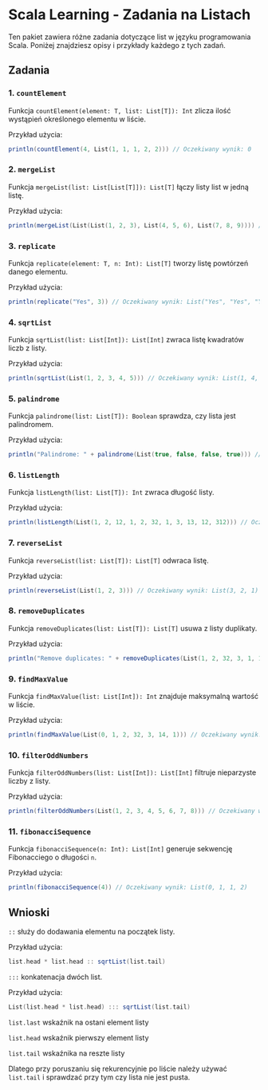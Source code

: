 # Scala Learning - Zadania na Listach

Ten pakiet zawiera różne zadania dotyczące list w języku programowania Scala. Poniżej znajdziesz opisy i przykłady każdego z tych zadań.

## Zadania

### 1. `countElement`

Funkcja `countElement(element: T, list: List[T]): Int` zlicza ilość wystąpień określonego elementu w liście.

Przykład użycia:

```scala
println(countElement(4, List(1, 1, 1, 2, 2))) // Oczekiwany wynik: 0
```


### 2. `mergeList`

Funkcja `mergeList(list: List[List[T]]): List[T]` łączy listy list w jedną listę.

Przykład użycia:

```scala
println(mergeList(List(List(1, 2, 3), List(4, 5, 6), List(7, 8, 9)))) // Oczekiwany wynik: List(1, 2, 3, 4, 5, 6, 7, 8, 9)
```

### 3. `replicate`

Funkcja `replicate(element: T, n: Int): List[T]` tworzy listę powtórzeń danego elementu.

Przykład użycia:

```scala
println(replicate("Yes", 3)) // Oczekiwany wynik: List("Yes", "Yes", "Yes")
```

### 4. `sqrtList`

Funkcja `sqrtList(list: List[Int]): List[Int]` zwraca listę kwadratów liczb z listy.

Przykład użycia:

```scala
println(sqrtList(List(1, 2, 3, 4, 5))) // Oczekiwany wynik: List(1, 4, 9, 16, 25)
```

### 5. `palindrome`

Funkcja `palindrome(list: List[T]): Boolean` sprawdza, czy lista jest palindromem.

Przykład użycia:

```scala
println("Palindrome: " + palindrome(List(true, false, false, true))) // Oczekiwany wynik: true
```

### 6. `listLength`

Funkcja `listLength(list: List[T]): Int` zwraca długość listy.

Przykład użycia:

```scala
println(listLength(List(1, 2, 12, 1, 2, 32, 1, 3, 13, 12, 312))) // Oczekiwany wynik: 11
```

### 7. `reverseList`

Funkcja `reverseList(list: List[T]): List[T]` odwraca listę.

Przykład użycia:

```scala
println(reverseList(List(1, 2, 3))) // Oczekiwany wynik: List(3, 2, 1)
```

### 8. `removeDuplicates`

Funkcja `removeDuplicates(list: List[T]): List[T]` usuwa z listy duplikaty.

Przykład użycia:

```scala
println("Remove duplicates: " + removeDuplicates(List(1, 2, 32, 3, 1, 123, 3, 1))) // Oczekiwany wynik: List(1, 2, 32, 3, 123)
```

### 9. `findMaxValue`

Funkcja `findMaxValue(list: List[Int]): Int` znajduje maksymalną wartość w liście.

Przykład użycia:

```scala
println(findMaxValue(List(0, 1, 2, 32, 3, 14, 1))) // Oczekiwany wynik: 32
```

### 10. `filterOddNumbers`

Funkcja `filterOddNumbers(list: List[Int]): List[Int]` filtruje nieparzyste liczby z listy.

Przykład użycia:

```scala
println(filterOddNumbers(List(1, 2, 3, 4, 5, 6, 7, 8))) // Oczekiwany wynik: List(2, 4, 6, 8)
```

### 11. `fibonacciSequence`

Funkcja `fibonacciSequence(n: Int): List[Int]` generuje sekwencję Fibonacciego o długości `n`.

Przykład użycia:

```scala
println(fibonacciSequence(4)) // Oczekiwany wynik: List(0, 1, 1, 2)
```

## Wnioski
`::`  służy do dodawania elementu na początek listy.

Przykład użycia: 

```scala
list.head * list.head :: sqrtList(list.tail)
```

`:::` konkatenacja dwóch list.

Przykład użycia:

```scala
List(list.head * list.head) ::: sqrtList(list.tail)
```

`list.last` wskaźnik na ostani element listy

`list.head` wskaźnik pierwszy element listy

`list.tail` wskaźnika na reszte listy


Dlatego przy poruszaniu się rekurencyjnie po liście należy używać `list.tail` i sprawdzać przy tym czy lista nie jest pusta.

